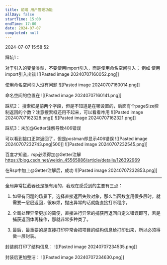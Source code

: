 ```yaml
---
title: 前端 用户管理功能
allDay: false
startTime: 15:00
endTime: 17:00
date: 2024-07-07
completed: null
---
```

2024-07-07 15:58:52

踩坑1：

对于引入的变量类型，不要使用import引入，而是使用命名空间引入；
例如
使用import引入出错
![[Pasted image 20240707160052.png]]

使用命名空间引入没有问题
![[Pasted image 20240707160014.png]]

命名空间的位置在
![[Pasted image 20240707160141.png]]

踩坑2：
搜索框是前两个字段，但是不知道是在哪设置的，后面有个pageSize控制返回的个数？注意搜索框还用不起来，可以看看咋用
![[Pasted image 20240707162328.png]]
![[Pasted image 20240707162321.png]]

踩坑3：未加@Getter注解导致406错误

可以看到接口正常返回了，但是postman却显示406错误
![[Pasted image 20240707232743.png|500]]
![[Pasted image 20240707232545.png]]

百度才知道，rsp必须得加@Getter注解
https://blog.csdn.net/weixin_45565886/article/details/126392969

在Rsp中加上@Getter注解后，成功
![[Pasted image 20240707232853.png]]


--- 
全局异常拦截器还是挺有用的，我现在感受到的主要有三点：

1. 如果有问题的场景下，选择直接返回失败对象，那么当函数套用很多层时，就需要一层层返回，很麻烦，抛出异常的话就能直接打断程序。

2. 全局处理异常更加的简便，直接进行异常的捕获再返回自定义错误即可，若是捕获返回体再操作，那就非常多种类了。

3. 最后，最重要的是直接打印异常会把项目的结构信息给打印出来，所以必须得做一层封装。


封装前打印了结构信息：
![[Pasted image 20240707234535.png]]

封装后更加整洁：
![[Pasted image 20240707234630.png]]